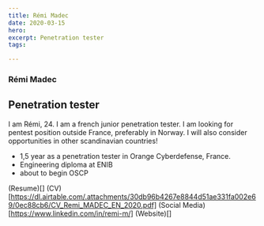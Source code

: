 ```yaml
---
title: Rémi Madec
date: 2020-03-15
hero: 
excerpt: Penetration tester
tags: 

---
```


### Rémi Madec
## Penetration tester

I am Rémi, 24. I am a french junior penetration tester. I am looking for pentest position outside France, preferably in Norway. I will also consider opportunities in other scandinavian countries!

- 1,5 year as a penetration tester in Orange Cyberdefense, France.
- Engineering diploma at ENIB
- about to begin OSCP

(Resume)[]
(CV)[https://dl.airtable.com/.attachments/30db96b4267e8844d51ae331fa002e69/0ec88cb6/CV_Remi_MADEC_EN_2020.pdf]
(Social Media)[https://www.linkedin.com/in/remi-m/]
(Website)[]

